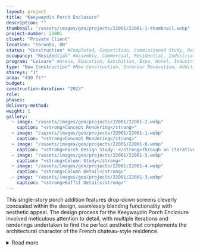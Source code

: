 ```yaml
---
layout: project 
title: "Keeywaydin Porch Enclosure"
description: ""
thumbnail: "/assets/images/gen/projects/22001/22001-1-thumbnail.webp"
project-number: 22001
client: "Private Client"
location: "Toronto, ON"
status: "Construction" #Completed, Competition, Commissioned Study, Design Development, Construction, Demolished, Study
occupancy: "Residential" #Assembly, Commercial, Residential, Industrial, Institutional   
program: "Leisure" #Arena, Education, Exhibition, Expo, Hotel, Industrial, Industry, Infrastructure, Landscape, Leisure, Library, Masterplan, Mixed Use, Museum/Gallery, Office, Parking, Pavillion, Publicspace, Religion, Research, Residential, Restaurant/Bar, Retail, Scenography, Services, Theatre
type: "New Construction" #New Construction, Interior Renovation, Addition, Adaptive Reuse
storeys: "1"
area: "430 ft²"
budget: 
construction-duration: "2023"
role: 
phases: 
delivery-method: 
weight: 1
gallery:
  - image: "/assets/images/gen/projects/22001/22001-2.webp"
    caption: "<strong>Concept Rendering</strong>"
  - image: "/assets/images/gen/projects/22001/22001-1.webp"
    caption: "<strong>Concept Rendering</strong>"
  - image: "/assets/images/gen/projects/22001/22001-6.webp"
    caption: "<strong>Porch Design Study: </strong>Through an iterative back-and-forth design process with the clients we developed and rendered over 20 different design options for the porch enclosure before proceeding with construction drawings."
  - image: "/assets/images/gen/projects/22001/22001-5.webp"
    caption: "<strong>Column Study</strong>"
  - image: "/assets/images/gen/projects/22001/22001-4.webp"
    caption: "<strong>Column Detail</strong>"
  - image: "/assets/images/gen/projects/22001/22001-3.webp"
    caption: "<strong>Soffit Detail</strong>"
---
```


This single-story porch addition features drop-down screens cleverly concealed within the design, seamlessly blending functionality with aesthetic appeal. The design process for the Keeywaydin Porch Enclosure involved meticulous attention to detail, with multiple iterations and renderings undertaken to find the perfect aesthetic that complements the architectural character of the French chateau-style residence. 

<details>
  <summary>Read more</summary>
    The deliverables for this project showcase a comprehensive approach, starting with a site visit to gather measurements and document existing conditions. Multiple design presentation packages were developed, allowing for a thorough exploration of design options. The final stage involved the creation of a full set of construction documents, providing the necessary guidance for the implementation of the envisioned porch enclosure. 
    
    The final design iteration sought to seamlessly integrate the porch into the existing structure, ensuring a harmonious visual cohesiveness. This was accomplished by extending the stone cladding and shingled mansard roof over and along with the porch, ensuring that the final design not only enhances the overall aesthetic but also maintains architectural continuity with the French chateau-style residence. The Keywaydin Porch Enclosure exemplifies a thoughtful approach to design and execution, marrying practical functionality with sophisticated visual integration.
</details>

